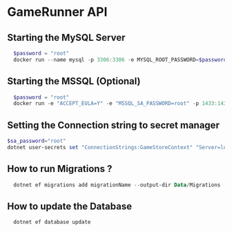 # GameRunner API

## Starting the MySQL Server
```powershell
  $password = "root"
  docker run --name mysql -p 3306:3306 -e MYSQL_ROOT_PASSWORD=$password -d -v sqlvolume:/var/opt/mysql mysql:latest
```

## Starting the MSSQL (Optional)
```powershell
  $password = "root"
  docker run -e "ACCEPT_EULA=Y" -e "MSSQL_SA_PASSWORD=root" -p 1433:1433 -v sqlvolume:/var/opt/mssql --name mssql -d --rm mcr.microsoft.com/mssql/server:2022-latest
```

## Setting the Connection string to secret manager
```powershell
$sa_password="root"
dotnet user-secrets set "ConnectionStrings:GameStoreContext" "Server=localhost; Port=3306; Database=GameStore; User=root; Password=root;"
```

## How to run Migrations ?
```powershell
  dotnet ef migrations add migrationName --output-dir Data/Migrations
```
## How to update the Database
```powershell
  dotnet ef database update
```